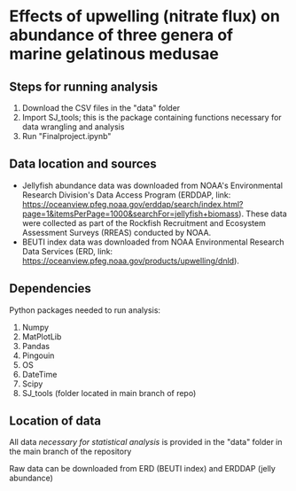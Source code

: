 # Effects of upwelling (nitrate flux) on abundance of three genera of marine gelatinous medusae

## Steps for running analysis
1. Download the CSV files in the "data" folder
2. Import SJ_tools; this is the package containing functions necessary for data wrangling and analysis
3. Run "Finalproject.ipynb"

## Data location and sources
- Jellyfish abundance data was downloaded from NOAA's Environmental Research Division's Data Access Program (ERDDAP, link: https://oceanview.pfeg.noaa.gov/erddap/search/index.html?page=1&itemsPerPage=1000&searchFor=jellyfish+biomass). These data were collected as part of the Rockfish Recruitment and Ecosystem Assessment Surveys (RREAS) conducted by NOAA.
- BEUTI index data was downloaded from NOAA Environmental Research Data Services (ERD, link: https://oceanview.pfeg.noaa.gov/products/upwelling/dnld).

## Dependencies
Python packages needed to run analysis:
1. Numpy
2. MatPlotLib
3. Pandas
4. Pingouin
5. OS
6. DateTime
7. Scipy
8. SJ_tools (folder located in main branch of repo)

## Location of data
All data *necessary for statistical analysis* is provided in the "data" folder in the main branch of the repository

Raw data can be downloaded from ERD (BEUTI index) and ERDDAP (jelly abundance)
